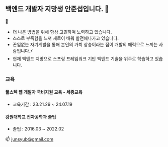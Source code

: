 ## 백엔드 개발자 지망생 안준섭입니다. 👋
🌱
- 더 나은 방법을 위해 항상 고민하며 노력하고 있습니다.
- 스스로 부족함을 느껴 새로이 배워 발전해나가고 있습니다.
- 끈임없는 자기계발을 통해 본인의 가치 상승이라는 점이 개발의 매력으로 느끼는 사람입니다.⚡
- 현재 백엔드 지망으로 스프링 프레임워크 기반 백엔드 기술을 위주로 학습하고 있습니다.

### 교육
#### 풀스텍 웹 개발자 국비지원 교육 - 세종교육
- 교육기간 : 23.21.29 ~ 24.07.19

#### 강원대학교 전자공학과 졸업
 - 졸업 : 2016.03 ~ 2022.02

 📫 junsyub@gmail.com



<!--
**ahn9282/ahn9282** is a ✨ _special_ ✨ repository because its `README.md` (this file) appears on your GitHub profile.

Here are some ideas to get you started:

- 🔭 I’m currently working on ...
- 🌱 I’m currently learning ...
- 👯 I’m looking to collaborate on ...
- 🤔 I’m looking for help with ...
- 💬 Ask me about ...
- 📫 How to reach me: ...
- 😄 Pronouns: ...
- ⚡ Fun fact: ...
-->
